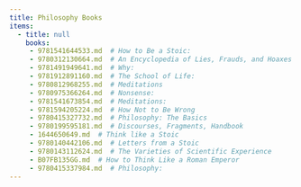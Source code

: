 ```yaml
---
title: Philosophy Books
items:
  - title: null
    books:
     - 9781541644533.md  # How to Be a Stoic:
     - 9780312130664.md  # An Encyclopedia of Lies, Frauds, and Hoaxes of the Occult and Supernatural: James Randi's Decidedly Skeptical Definitions of Alternate Realities
     - 9781491949641.md  # Why:
     - 9781912891160.md  # The School of Life:
     - 9780812968255.md  # Meditations
     - 9780975366264.md  # Nonsense:
     - 9781541673854.md  # Meditations:
     - 9781594205224.md  # How Not to Be Wrong
     - 9780415327732.md  # Philosophy: The Basics
     - 9780199595181.md  # Discourses, Fragments, Handbook
     - 1644650649.md  # Think like a Stoic
     - 9780140442106.md  # Letters from a Stoic
     - 9780143112624.md  # The Varieties of Scientific Experience
     - B07FB135GG.md  # How to Think Like a Roman Emperor
     - 9780415337984.md  # Philosophy:
---
```


